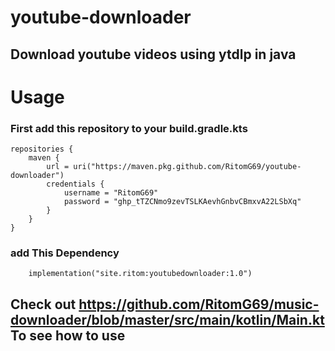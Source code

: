 # youtube-downloader
## Download youtube videos using ytdlp in java
# Usage
### First add this repository to your build.gradle.kts
```
repositories {
    maven {
        url = uri("https://maven.pkg.github.com/RitomG69/youtube-downloader")
        credentials {
            username = "RitomG69"
            password = "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"
        }
    }
}
```
### add This Dependency
```
    implementation("site.ritom:youtubedownloader:1.0")
```
## Check out https://github.com/RitomG69/music-downloader/blob/master/src/main/kotlin/Main.kt To see how to use
